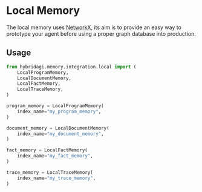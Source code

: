 # Local Memory

The local memory uses [NetworkX](https://networkx.org/), its aim is to provide an easy way to prototype your agent before using a proper graph database into production.

## Usage

```python
from hybridagi.memory.integration.local import (
    LocalProgramMemory,
    LocalDocumentMemory,
    LocalFactMemory,
    LocalTraceMemory,
)

program_memory = LocalProgramMemory(
    index_name="my_program_memory",
)

document_memory = LocalDocumentMemory(
    index_name="my_document_memory",
)

fact_memory = LocalFactMemory(
    index_name="my_fact_memory",
)

trace_memory = LocalTraceMemory(
    index_name="my_trace_memory",
)
```